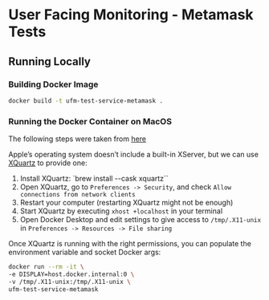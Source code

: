 # User Facing Monitoring - Metamask Tests

## Running Locally

### Building Docker Image

```bash
docker build -t ufm-test-service-metamask .
```

### Running the Docker Container on MacOS

The following steps were taken from [here](https://www.oddbird.net/2022/11/30/headed-playwright-in-docker/#macos)

Apple’s operating system doesn’t include a built-in XServer, but we can use [XQuartz](https://www.xquartz.org/) to provide one:

1. Install XQuartz: `brew install --cask xquartz``
2. Open XQuartz, go to `Preferences -> Security`, and check `Allow connections from network clients`
3. Restart your computer (restarting XQuartz might not be enough)
4. Start XQuartz by executing `xhost +localhost` in your terminal
5. Open Docker Desktop and edit settings to give access to `/tmp/.X11-unix` in `Preferences -> Resources -> File sharing`

Once XQuartz is running with the right permissions, you can populate the environment variable and socket Docker args:

```bash
docker run --rm -it \
-e DISPLAY=host.docker.internal:0 \
-v /tmp/.X11-unix:/tmp/.X11-unix \
ufm-test-service-metamask
```
